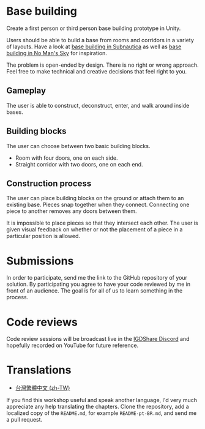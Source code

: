 # Base building
Create a first person or third person base building prototype in Unity.

Users should be able to build a base from rooms and corridors in a variety of layouts. Have a look at [base building in Subnautica](https://www.youtube.com/watch?v=Q-oa3bzir9A) as well as [base building in No Man's Sky](https://www.youtube.com/watch?v=hpsSJrh5WzY&t=165) for inspiration.

The problem is open-ended by design. There is no right or wrong approach. Feel free to make technical and creative decisions that feel right to you.

## Gameplay
The user is able to construct, deconstruct, enter, and walk around inside bases.

## Building blocks
The user can choose between two basic building blocks.
- Room with four doors, one on each side.
- Straight corridor with two doors, one on each end.

## Construction process
The user can place building blocks on the ground or attach them to an existing base. Pieces snap together when they connect. Connecting one piece to another removes any doors between them.

It is impossible to place pieces so that they intersect each other. The user is given visual feedback on whether or not the placement of a piece in a particular position is allowed.

# Submissions
In order to participate, send me the link to the GitHub repository of your solution. By participating you agree to have your code reviewed by me in front of an audience. The goal is for all of us to learn something in the process.

# Code reviews
Code review sessions will be broadcast live in the [IGDShare Discord](https://discord.gg/FNkHgBN) and hopefully recorded on YouTube for future reference.

# Translations
- [台灣繁體中文 (zh-TW)](README-zh-TW.md)

If you find this workshop useful and speak another language, I'd very much appreciate any help translating the chapters. Clone the repository, add a localized copy of the `README.md`, for example `README-pt-BR.md`, and send me a pull request.
